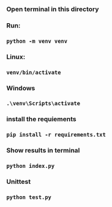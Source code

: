 ### Open terminal in this directory
### Run:
### `python -m venv venv`

### Linux:
### `venv/bin/activate`

### Windows
### `.\venv\Scripts\activate`

### install the requiements
### `pip install -r requirements.txt`

### Show results in terminal
### `python index.py`

### Unittest
### `python test.py`